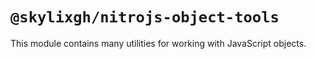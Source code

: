 # `@skylixgh/nitrojs-object-tools`

This module contains many utilities for working with JavaScript objects.
